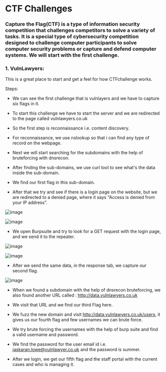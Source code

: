 
# **CTF Challenges**
### Capture the Flag(CTF) is a type of information security competition that challenges competitors to solve a variety of tasks. It is a special type of cybersecurity competition designed to challenge computer participants to solve computer security problems or capture and defend computer systems. We will start with the first challenge.

### 1. VulnLawyers:
   This is a great place to start and get a feel for how CTFchallenge works.
   
   Steps:
   * We can see the first challenge that is vulnlayers and we have to capture six flags in it.
     
   * To start this challenge we have to start the server and we are redirected to the page called vulnlawyers.co.uk
     
   * So the first step is reconnaissance i.e. content discovery.
     
   * For reconnaissance, we use nslookup so that i can find any type of record on the webpage.
     
   * Next we will start searching for the subdomains with the help of bruteforcing with dnsrecon.
     
   * After finding the sub-domains, we use curl tool to see what's the data inside the sub-domain.

   * We find our first flag in this sub-domain.
     
   * After that we try and see if there is a login page on the website, but we are redirected to a denied page, where it says "Access is denied from your IP address".
  
  
![image](https://github.com/ocoretech/Sahil-workbook/assets/67775716/b88c36d3-7c3d-40e0-81f5-bdd0a5bf11e3)


![image](https://github.com/ocoretech/Sahil-workbook/assets/67775716/aff7639e-8669-4ced-b0cb-ed1ae8b987fb)


   * We open Burpsuite and try to look for a GET request with the login page, and we send it to the repeater.
     

![image](https://github.com/ocoretech/Sahil-workbook/assets/67775716/7f788958-b0a1-4c6a-bc7e-eb16c03381b6)


![image](https://github.com/ocoretech/Sahil-workbook/assets/67775716/2247b7de-cacc-468c-b99a-521af77a3a3f)


   * After we send the same data, in the response tab, we capture our second flag.
     

![image](https://github.com/ocoretech/Sahil-workbook/assets/67775716/08ec4318-5579-4d05-8cbc-d9fb649af036)


   
   * When we found a subdomain with the help of dnsrecon bruteforcing, we also found another URL called : 
http://data.vulnlawyers.co.uk


* We visit that URL and we find our third Flag here.

  
* We fuzz the new domain and visit http://data.vulnlawyers.co.uk/users, it gives us our fourth flag and few usernames we can brute force.

  
* We try brute forcing the usernames with the help of burp suite and find a valid username and password.

  
* We find the password for the user email id i.e. 
jaskaran.lowe@vulnlawyer.co.uk and the password is summer.


* After we login, we get our fifth flag and the staff portal with the current cases and who is managing it.


   
